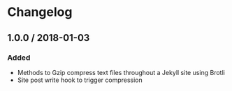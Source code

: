 # Changelog

## 1.0.0 / 2018-01-03

### Added

* Methods to Gzip compress text files throughout a Jekyll site using Brotli
* Site post write hook to trigger compression
